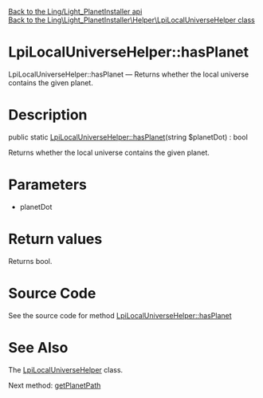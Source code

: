 [Back to the Ling/Light_PlanetInstaller api](https://github.com/lingtalfi/Light_PlanetInstaller/blob/master/doc/api/Ling/Light_PlanetInstaller.md)<br>
[Back to the Ling\Light_PlanetInstaller\Helper\LpiLocalUniverseHelper class](https://github.com/lingtalfi/Light_PlanetInstaller/blob/master/doc/api/Ling/Light_PlanetInstaller/Helper/LpiLocalUniverseHelper.md)


LpiLocalUniverseHelper::hasPlanet
================



LpiLocalUniverseHelper::hasPlanet — Returns whether the local universe contains the given planet.




Description
================


public static [LpiLocalUniverseHelper::hasPlanet](https://github.com/lingtalfi/Light_PlanetInstaller/blob/master/doc/api/Ling/Light_PlanetInstaller/Helper/LpiLocalUniverseHelper/hasPlanet.md)(string $planetDot) : bool




Returns whether the local universe contains the given planet.




Parameters
================


- planetDot

    


Return values
================

Returns bool.








Source Code
===========
See the source code for method [LpiLocalUniverseHelper::hasPlanet](https://github.com/lingtalfi/Light_PlanetInstaller/blob/master/Helper/LpiLocalUniverseHelper.php#L22-L29)


See Also
================

The [LpiLocalUniverseHelper](https://github.com/lingtalfi/Light_PlanetInstaller/blob/master/doc/api/Ling/Light_PlanetInstaller/Helper/LpiLocalUniverseHelper.md) class.

Next method: [getPlanetPath](https://github.com/lingtalfi/Light_PlanetInstaller/blob/master/doc/api/Ling/Light_PlanetInstaller/Helper/LpiLocalUniverseHelper/getPlanetPath.md)<br>

